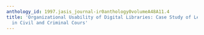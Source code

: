 ```yaml
---
anthology_id: 1997.jasis_journal-ir0anthology0volumeA48A11.4
title: 'Organizational Usability of Digital Libraries: Case Study of Legal Research
  in Civil and Criminal Cours'
---
```

